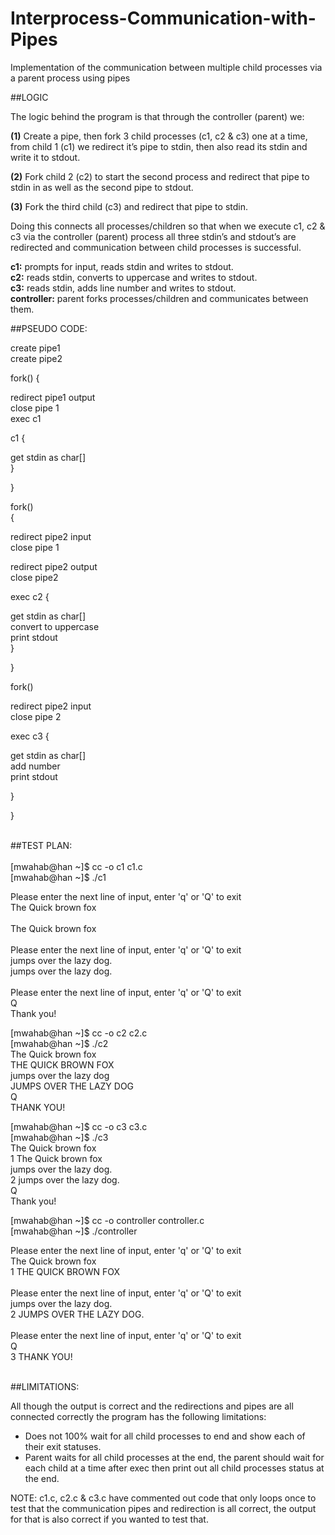 # Interprocess-Communication-with-Pipes
Implementation of the communication between multiple child processes via a parent process using pipes

  

##LOGIC


The logic behind the program is that through the controller (parent) we:

**(1)** Create a pipe, then fork 3 child processes (c1, c2 & c3) one at a time, 
from child 1 (c1) we redirect it’s pipe to stdin, then also read its stdin and write it to stdout.

**(2)** Fork child 2 (c2) to start the second process and redirect that pipe to stdin in as well as the second pipe to stdout. 

**(3)** Fork the third child (c3) and redirect that pipe to stdin. 

Doing this connects all processes/children so that when we execute c1, c2 & c3 via the controller (parent) 
process all three stdin’s and stdout’s are redirected and communication between child processes is successful. 


**c1:** prompts for input, reads stdin and writes to stdout. <br />
**c2:** reads stdin, converts to uppercase and writes to stdout. <br />
**c3:** reads stdin, adds line number and writes to stdout.<br />
**controller:** parent forks processes/children and communicates between them.<br />



##PSEUDO CODE:


create pipe1 <br />
create pipe2 <br />

fork()
{

redirect pipe1 output <br />
close pipe 1  <br />
exec c1 <br />

c1
{

get stdin as char[] <br />
}

}

fork()<br />
{

redirect pipe2 input <br />
close pipe 1 <br />

redirect pipe2 output <br />
close pipe2 <br />

exec c2
{

get stdin as char[] <br />
convert to uppercase <br />
print stdout <br />
}

}

fork()


redirect pipe2 input <br /> 
close pipe 2 <br />


exec c3
{

get stdin as char[] <br />
add number <br />
print stdout <br />

}

}


 <br />
##TEST PLAN: <br />
 <br />
[mwahab@han ~]$ cc -o c1 c1.c <br />
[mwahab@han ~]$ ./c1 <br />

Please enter the next line of input, enter 'q' or 'Q' to exit <br />
The Quick brown fox   <br />   
The Quick brown fox  <br />
 <br />
Please enter the next line of input, enter 'q' or 'Q' to exit <br />
jumps over the lazy dog. <br />
jumps over the lazy dog. <br />
 <br />
Please enter the next line of input, enter 'q' or 'Q' to exit <br />
Q <br />
Thank you! <br />

[mwahab@han ~]$ cc -o c2 c2.c <br />
[mwahab@han ~]$ ./c2 <br />
The Quick brown fox <br />
THE QUICK BROWN FOX <br />
jumps over the lazy dog <br />
JUMPS OVER THE LAZY DOG <br />
Q <br />
THANK YOU! <br />

[mwahab@han ~]$ cc -o c3 c3.c <br />
[mwahab@han ~]$ ./c3 <br />
The Quick brown fox <br />
 1 The Quick brown fox <br />
jumps over the lazy dog. <br />
 2 jumps over the lazy dog. <br />
Q <br />
Thank you! <br />

[mwahab@han ~]$ cc -o controller controller.c<br />
[mwahab@han ~]$ ./controller <br />

Please enter the next line of input, enter 'q' or 'Q' to exit <br />
The Quick brown fox <br />
 1 THE QUICK BROWN FOX <br />
 <br />
Please enter the next line of input, enter 'q' or 'Q' to exit <br />
jumps over the lazy dog. <br />
 2 JUMPS OVER THE LAZY DOG. <br />
 <br />
Please enter the next line of input, enter 'q' or 'Q' to exit <br />
Q <br />
 3 THANK YOU! <br />
 <br />

##LIMITATIONS:  <br />


All though the output is correct and the redirections and pipes are all connected correctly the program has the following limitations: <br />

- Does not 100% wait for all child processes to end and show each of their exit statuses.  <br />
- Parent waits for all child processes at the end, the parent should wait for each child at a time after exec then print out all child processes status at the end. <br />


NOTE: c1.c, c2.c & c3.c have commented out code that only loops once to test that the communication pipes and redirection is all correct, the output for that is also correct if you wanted to test that. <br />

